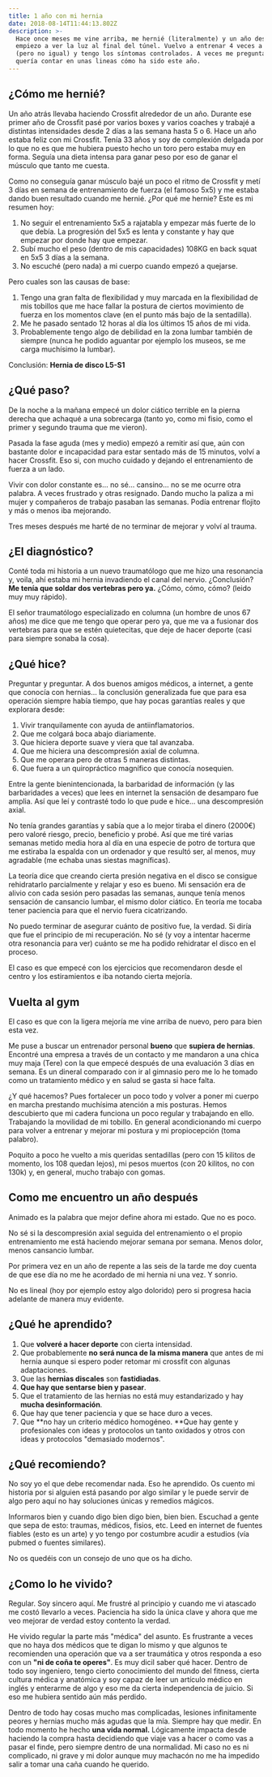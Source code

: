 ```yaml
---
title: 1 año con mi hernia
date: 2018-08-14T11:44:13.802Z
description: >-
  Hace once meses me vine arriba, me hernié (literalmente) y un año después
  empiezo a ver la luz al final del túnel. Vuelvo a entrenar 4 veces a la semana
  (pero no igual) y tengo los síntomas controlados. A veces me preguntan y
  quería contar en unas lineas cómo ha sido este año.
---
```

## ¿Cómo me hernié?

Un año atrás llevaba haciendo Crossfit alrededor de un año. Durante ese primer año de Crossfit pasé por varios boxes y varios coaches y trabajé a distintas intensidades desde 2 días a las semana hasta 5 o 6. Hace un año estaba feliz con mi Crossfit. Tenía 33 años y soy de complexión delgada por lo que no es que me hubiera puesto hecho un toro pero estaba muy en forma. Seguía una dieta intensa para ganar peso por eso de ganar el músculo que tanto me cuesta.

Como no conseguía ganar músculo bajé un poco el ritmo de Crossfit y metí 3 días en semana de entrenamiento de fuerza (el famoso 5x5) y me estaba dando buen resultado cuando me hernié. ¿Por qué me hernie? Este es mi resumen hoy:

1. No seguir el entrenamiento  5x5 a rajatabla y empezar más fuerte de lo que debía. La progresión del 5x5 es lenta y constante y hay que empezar por donde hay que empezar.
2. Subí mucho el peso (dentro de mis capacidades) 108KG en back squat en 5x5 3 días a la semana.
3. No escuché (pero nada) a mi cuerpo cuando empezó a quejarse.

Pero cuales son las causas de base:

1. Tengo una gran falta de flexibilidad y muy marcada en la flexibilidad de mis tobillos que me hace fallar la postura de ciertos movimiento de fuerza en los momentos clave (en el punto más bajo de la sentadilla).
2. Me he pasado sentado 12 horas al día los últimos 15 años de mi vida.
3. Probablemente tengo algo de debilidad en la zona lumbar también de siempre (nunca he podido aguantar por ejemplo los museos, se me carga muchísimo la lumbar).

Conclusión: **Hernia de disco L5-S1**



## ¿Qué paso?

De la noche a la mañana empecé un dolor ciático terrible en la pierna derecha que achaqué a una sobrecarga (tanto yo, como mi fisio, como el primer y segundo trauma que me vieron).

Pasada la fase aguda (mes y medio) empezó a remitir así que, aún con bastante dolor e incapacidad para estar sentado más de 15 minutos, volví a hacer Crossfit. Eso si, con mucho cuidado y dejando el entrenamiento de fuerza a un lado.

Vivir con dolor constante es... no sé... cansino... no se me ocurre otra palabra. A veces frustrado y otras resignado. Dando mucho la paliza a mi mujer y compañeros de trabajo pasaban las semanas. Podía entrenar flojito y más o menos iba mejorando.

Tres meses después me harté de no terminar de mejorar y volví al trauma.



## ¿El diagnóstico?

Conté toda mi historia a un nuevo traumatólogo que me hizo una resonancia y, voila, ahí estaba mi hernia invadiendo el canal del nervio. ¿Conclusión? **Me tenía que soldar dos vertebras pero ya.**  ¿Cómo, cómo, cómo? (leido muy muy rápido).

El señor traumatólogo especializado en columna (un hombre de unos 67 años) me dice que me tengo que operar pero ya, que me va a fusionar dos vertebras para que se estén quietecitas, que deje de hacer deporte (casi para siempre sonaba la cosa).



## ¿Qué hice?

Preguntar y preguntar. A dos buenos amigos médicos, a internet, a gente que conocía con hernias... la conclusión generalizada fue que para esa operación siempre había tiempo, que hay pocas garantías reales y que explorara desde:

1. Vivir tranquilamente con ayuda de antiinflamatorios.
2. Que me colgará boca abajo diariamente.
3. Que hiciera deporte suave y viera que tal avanzaba.
4. Que me hiciera una descompresión axial de columna.
5. Que me operara pero de otras 5 maneras distintas.
6. Que fuera a un quiropráctico magnífico que conocía nosequien.

Entre la gente bienintencionada, la barbaridad de información (y las barbaridades a veces) que lees en internet la sensación de desamparo fue amplia. Así que leí y contrasté todo lo que pude e hice... una descompresión axial.

No tenía grandes garantías y sabía que a lo mejor tiraba el dinero (2000€) pero valoré riesgo, precio, beneficio y probé. Así que me tiré varias semanas metido media hora al día en una especie de potro de tortura que me estiraba la espalda con un ordenador y que resultó ser, al menos, muy agradable (me echaba unas siestas magníficas).

La teoría dice que creando cierta presión negativa en el disco se consigue rehidratarlo parcialmente y relajar y eso es bueno. Mi sensación era de alivio con cada sesión pero pasadas las semanas, aunque tenía menos sensación de cansancio lumbar,  el mismo dolor ciático. En teoría me tocaba tener paciencia para que el nervio fuera cicatrizando.

No puedo terminar de asegurar cuánto de positivo fue, la verdad. Si diría que fue el principio de mi recuperación. No sé (y voy a intentar hacerme otra resonancia para ver) cuánto se me ha podido rehidratar el disco en el proceso.

El caso es que empecé con los ejercicios que recomendaron desde el centro y los estiramientos e iba notando cierta mejoría.



## Vuelta al gym

El caso es que con la ligera mejoría me vine arriba de nuevo, pero para bien esta vez.

Me puse a buscar un entrenador personal **bueno** que **supiera de hernias**. Encontré una empresa a través de un contacto y me mandaron a una chica muy maja (Tere) con la que empecé después de una evaluación 3 días en semana. Es un dineral comparado con ir al gimnasio pero me lo he tomado como un tratamiento médico y en salud se gasta si hace falta.

¿Y qué hacemos? Pues fortalecer un poco todo y volver a poner mi cuerpo en marcha prestando muchísima atención a mis posturas. Hemos descubierto que mi cadera funciona un poco regular y trabajando en ello. Trabajando la movilidad de mi tobillo. En general acondicionando mi cuerpo para volver a entrenar y mejorar mi postura y mi propiocepción (toma palabro).

Poquito a poco he vuelto a mis queridas sentadillas (pero con 15 kilitos de momento, los 108 quedan lejos), mi pesos muertos (con 20 kilitos, no con 130k) y, en general, mucho trabajo con gomas.



## Como me encuentro un año después

Animado es la palabra que mejor define ahora mi estado. Que no es poco.

No sé si la descompresión axial seguida del entrenamiento o el propio entrenamiento me está haciendo mejorar semana por semana. Menos dolor, menos cansancio lumbar.

Por primera vez en un año de repente a las seis de la tarde me doy cuenta de que ese día no me he acordado de mi hernia ni una vez. Y sonrio.

No es lineal (hoy por ejemplo estoy algo dolorido) pero si progresa hacia adelante de manera muy evidente.



## ¿Qué he aprendido?

1. Que **volveré a hacer deporte** con cierta intensidad.
2. Que probablemente **no será nunca de la misma manera** que antes de mi hernia aunque si espero poder retomar mi crossfit con algunas adaptaciones.
3. Que las **hernias discales** son **fastidiadas**.
4. **Que hay que sentarse bien y pasear**.
5. Que el tratamiento de las hernias no está muy estandarizado y hay **mucha desinformación**.
6. Que hay que tener paciencia y que se hace duro a veces.
7. Que **no hay un criterio médico homogéneo. **Que hay gente y profesionales con ideas y protocolos un tanto oxidados y otros con ideas y protocolos "demasiado modernos".



## ¿Qué recomiendo?

No soy yo el que debe recomendar nada. Eso he aprendido. Os cuento mi historia por si alguien está pasando por algo similar y le puede servir de algo pero aquí no hay soluciones únicas y remedios mágicos.

Informaros bien y cuando digo bien digo bien, bien bien. Escuchad a gente que sepa de esto: traumas, médicos, fisios, etc. Leed en internet de fuentes fiables (esto es un arte) y yo tengo por costumbre acudir a estudios (vía pubmed o fuentes similares).

No os quedéis con un consejo de uno que os ha dicho.



## ¿Como lo he vivido?

Regular. Soy sincero aquí. Me frustré  al principio y cuando me vi atascado me costó llevarlo a veces. Paciencia ha sido la única clave y ahora que me veo mejorar de verdad estoy contento la verdad.

He vivido regular la parte más "médica" del asunto. Es frustrante a veces que no haya dos médicos que te digan lo mismo y que algunos te recomienden una operación que va a ser traumática y otros responda a eso con un **"ni de coña te operes"**. Es muy dicil saber qué hacer. Dentro de todo soy ingeniero, tengo cierto conocimiento del mundo del fitness, cierta cultura médica y anatómica y soy capaz de leer un artículo médico en inglés y enterarme de algo y eso me da cierta independencia de juicio. Si eso me hubiera sentido aún más perdido.

Dentro de todo hay cosas mucho mas complicadas, lesiones infinitamente peores y hernias mucho más agudas que la mía. Siempre hay que medir. En todo momento he hecho **una vida normal.** Lógicamente impacta desde haciendo la compra hasta decidiendo que viaje vas a hacer o como vas a pasar el finde, pero siempre dentro de una normalidad. Mi caso no es ni complicado, ni grave y mi dolor aunque muy machacón no me ha impedido salir a tomar una caña cuando he querido.
